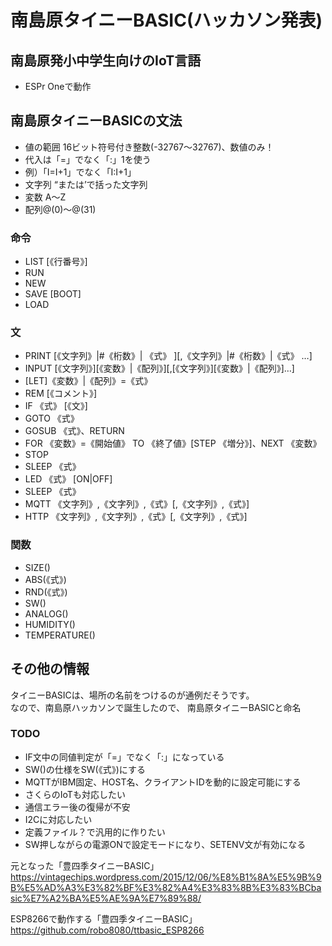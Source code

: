 # 南島原タイニーBASIC(ハッカソン発表)
## 南島原発小中学生向けのIoT言語
- ESPr Oneで動作

## 南島原タイニーBASICの文法
- 値の範囲 16ビット符号付き整数(-32767～32767)、数値のみ！
- 代入は「=」でなく「:」1を使う
 - 例）「I=I+1」でなく「I:I+1」
- 文字列 “または’で括った文字列
- 変数 A～Z
- 配列@(0)～@(31)

### 命令
- LIST [《行番号》]
- RUN
- NEW
- SAVE [BOOT]
- LOAD

### 文
- PRINT [《文字列》|#《桁数》| 《式》 ][,《文字列》|#《桁数》|《式》 …]
- INPUT [《文字列》][《変数》|《配列》][,[《文字列》][《変数》|《配列》]…]
- [LET]《変数》|《配列》=《式》
- REM [《コメント》]
- IF 《式》 [《文》]
- GOTO 《式》
- GOSUB 《式》、RETURN
- FOR 《変数》=《開始値》 TO 《終了値》[STEP 《増分》]、NEXT 《変数》
- STOP
- SLEEP 《式》
- LED 《式》 [ON|OFF]
- SLEEP 《式》
- MQTT 《文字列》,《文字列》,《式》[,《文字列》,《式》]
- HTTP 《文字列》,《文字列》,《式》[,《文字列》,《式》]


### 関数
- SIZE()
- ABS(《式》)
- RND(《式》)
- SW()
- ANALOG()
- HUMIDITY()
- TEMPERATURE()


## その他の情報
タイニーBASICは、場所の名前をつけるのが通例だそうです。  
なので、南島原ハッカソンで誕生したので、
南島原タイニーBASICと命名

### TODO
- IF文中の同値判定が「=」でなく「:」になっている
- SW()の仕様をSW(《式》)にする
- MQTTがIBM固定、HOST名、クライアントIDを動的に設定可能にする
- さくらのIoTも対応したい
- 通信エラー後の復帰が不安
- I2Cに対応したい
 - 定義ファイル？で汎用的に作りたい
 - SW押しながらの電源ONで設定モードになり、SETENV文が有効になる


元となった「豊四季タイニーBASIC」
<https://vintagechips.wordpress.com/2015/12/06/%E8%B1%8A%E5%9B%9B%E5%AD%A3%E3%82%BF%E3%82%A4%E3%83%8B%E3%83%BCbasic%E7%A2%BA%E5%AE%9A%E7%89%88/>

ESP8266で動作する「豊四季タイニーBASIC」
<https://github.com/robo8080/ttbasic_ESP8266>
